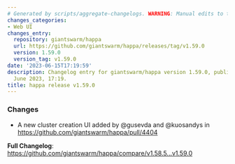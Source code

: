 ```yaml
---
# Generated by scripts/aggregate-changelogs. WARNING: Manual edits to this files will be overwritten.
changes_categories:
- Web UI
changes_entry:
  repository: giantswarm/happa
  url: https://github.com/giantswarm/happa/releases/tag/v1.59.0
  version: 1.59.0
  version_tag: v1.59.0
date: '2023-06-15T17:19:59'
description: Changelog entry for giantswarm/happa version 1.59.0, published on 15
  June 2023, 17:19.
title: happa release v1.59.0
---
```


<!-- Release notes generated using configuration in .github/release.yml at main -->

### Changes
* A new cluster creation UI added by @gusevda and @kuosandys in https://github.com/giantswarm/happa/pull/4404

**Full Changelog**: https://github.com/giantswarm/happa/compare/v1.58.5...v1.59.0
